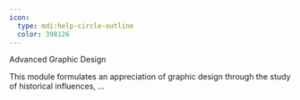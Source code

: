 ```yaml
---
icon:
  type: mdi:help-circle-outline
  color: 398126
---
```


Advanced Graphic Design

This module formulates an appreciation of graphic design through the study of historical influences, ... 
